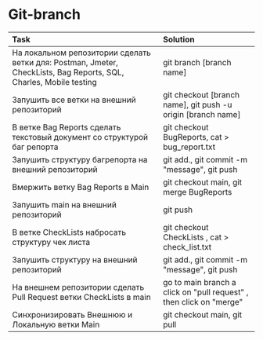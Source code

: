 # Git-branch
Task | Solution 
:---|:------
На локальном репозитории сделать ветки для: Postman, Jmeter, CheckLists, Bag Reports, SQL, Charles, Mobile testing | git branch [branch name]
Запушить все ветки на внешний репозиторий | git checkout [branch name], git push -u origin [branch name]
В ветке Bag Reports сделать текстовый документ со структурой баг репорта | git checkout BugReports, cat > bug_report.txt  
Запушить структуру багрепорта на внешний репозиторий | git add., git commit -m "message", git push
Вмержить ветку Bag Reports в Main | git checkout main, git merge BugReports 
Запушить main на внешний репозиторий | git push
В ветке CheckLists набросать структуру чек листа | git checkout CheckLists , cat > check_list.txt
Запушить структуру на внешний репозиторий | git add., git commit -m "message", git push
На внешнем репозитории сделать Pull Request ветки CheckLists в main | go to main branch a click on "pull request" , then click on "merge"
Синхронизировать Внешнюю и Локальную ветки Main | git checkout main, git pull
